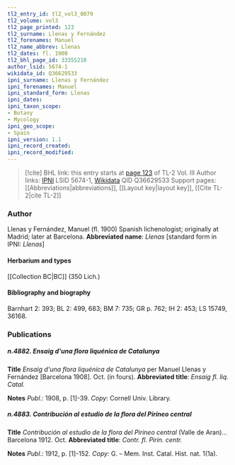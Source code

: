 ```yaml
---
tl2_entry_id: tl2_vol3_0079
tl2_volume: vol3
tl2_page_printed: 123
tl2_surname: Llenas y Fernández
tl2_forenames: Manuel
tl2_name_abbrev: Llenas
tl2_dates: fl. 1900
tl2_bhl_page_id: 33355210
author_lsid: 5674-1
wikidata_id: Q36629533
ipni_surname: Llenas y Fernández
ipni_forenames: Manuel
ipni_standard_form: Llenas
ipni_dates: 
ipni_taxon_scope: 
- Botany
- Mycology
ipni_geo_scope: 
- Spain
ipni_version: 1.1
ipni_record_created: 
ipni_record_modified:
---
```


> [!cite] BHL link: this entry starts at [page 123](https://www.biodiversitylibrary.org/page/33355210) of TL-2 Vol. III
> Author links: [IPNI](https://www.ipni.org/a/5674-1) LSID 5674-1, [Wikidata](https://www.wikidata.org/wiki/Q36629533) QID Q36629533
> Support pages: [[Abbreviations|abbreviations]], [[Layout key|layout key]], [[Cite TL-2|cite TL-2]]

### Author

Llenas y Fernández, Manuel (fl. 1900) Spanish lichenologist; originally at Madrid; later at Barcelona. 
**Abbreviated name**: *Llenas* \[standard form in IPNI: *Llenas*\]

#### Herbarium and types

[[Collection BC|BC]] (350 Lich.)

#### Bibliography and biography

Barnhart 2: 393; BL 2: 499, 683; BM 7: 735; GR p. 762; IH 2: 453; LS 15749, 36168.

### Publications

##### n.4882. Ensaig d'una flora liquénica de Catalunya

**Title**
*Ensaig d'una flora liquénica de Catalunya* per Manuel Llenas y Fernández \[Barcelona 1908\]. Oct. (in fours).
**Abbreviated title**: *Ensaig fl. liq. Catal.*

**Notes**
*Publ*.: 1908, p. \[1\]-39. *Copy*: Cornell Univ. Library.

##### n.4883. Contribución al estudio de la flora del Pirineo central

**Title**
*Contribución al estudio de la flora del Pirineo central* (Valle de Aran)... Barcelona 1912. Oct.
**Abbreviated title**: *Contr. fl. Pirin. centr.*

**Notes**
*Publ*.: 1912, p. \[1\]-152. *Copy*: G. – Mem. Inst. Catal. Hist. nat. 1(1a).

